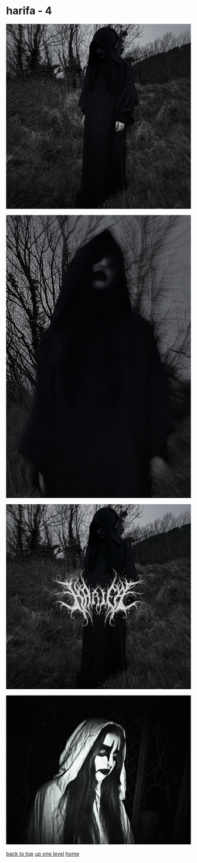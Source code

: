 # harifa - 4
[![3584813394533202642_3584813387495108802.jpg](/mobile/music/artist%20photos/harifa/3584813394533202642_3584813387495108802.jpg "3584813394533202642_3584813387495108802.jpg")](https://raw.githubusercontent.com/buckmanc/wallpapers/main/mobile/music/artist%20photos/harifa/3584813394533202642_3584813387495108802.jpg)

[![3602524049549339260.jpg](/mobile/music/artist%20photos/harifa/3602524049549339260.jpg "3602524049549339260.jpg")](https://raw.githubusercontent.com/buckmanc/wallpapers/main/mobile/music/artist%20photos/harifa/3602524049549339260.jpg)

[![3645231622473318948_3645231598381193172.jpg](/mobile/music/artist%20photos/harifa/3645231622473318948_3645231598381193172.jpg "3645231622473318948_3645231598381193172.jpg")](https://raw.githubusercontent.com/buckmanc/wallpapers/main/mobile/music/artist%20photos/harifa/3645231622473318948_3645231598381193172.jpg)

[![spotify_artist_photo_larger.jpg](/mobile/music/artist%20photos/harifa/spotify_artist_photo_larger.jpg "spotify_artist_photo_larger.jpg")](https://raw.githubusercontent.com/buckmanc/wallpapers/main/mobile/music/artist%20photos/harifa/spotify_artist_photo_larger.jpg)



[back to top](#)
[up one level](/mobile/music/artist%20photos/README.MD)
[home](/)
